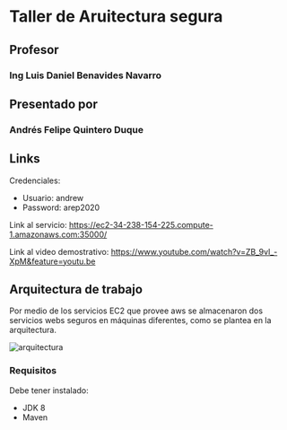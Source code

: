
# Taller de Aruitectura segura
## Profesor 
### Ing Luis Daniel Benavides Navarro
## Presentado por 
### Andrés Felipe Quintero Duque

## Links
Credenciales:
* Usuario: andrew
* Password: arep2020

Link al servicio: https://ec2-34-238-154-225.compute-1.amazonaws.com:35000/

Link al video demostrativo: https://www.youtube.com/watch?v=ZB_9vl_-XpM&feature=youtu.be

## Arquitectura de trabajo
Por medio de los servicios EC2 que provee aws se almacenaron dos servicios webs seguros en máquinas diferentes, como se plantea en la arquitectura.

![arquitectura](https://user-images.githubusercontent.com/48091585/94882515-d2b44100-042d-11eb-928d-e3c4fb02cf5a.png)

### Requisitos
Debe tener instalado:
* JDK 8
* Maven





